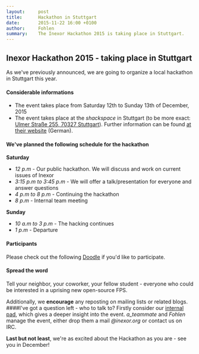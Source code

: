 ```yaml
---
layout:     post
title:      Hackathon in Stuttgart
date:       2015-11-22 16:00 +0100
author:     Fohlen
summary:    The Inexor Hackathon 2015 is taking place in Stuttgart.
---
```


## Inexor Hackathon 2015 - taking place in Stuttgart
As we've previously announced, we are going to organize a local hackathon in Stuttgart this year.

#### Considerable informations

- The event takes place from Saturday 12th to Sunday 13th of December, 2015
- The event takes place at the *shackspace* in Stuttgart (to be more exact: [Ulmer Straße 255, 70327 Stuttgart](http://www.openstreetmap.org/?mlat=48.7770&mlon=9.236&zoom=15)). Further information can be found [at their website](http://shackspace.de/?page_id=713) (German).

#### We've planned the following schedule for the hackathon
**Saturday**

- *12 p.m* - Our public hackathon. We will discuss and work on current issues of Inexor
- *3:15 p.m to 3:45 p.m* - We will offer a talk/presentation for everyone and answer questions
- *4 p.m to 8 p.m* - Continuing the hackathon
- *8 p.m* - Internal team meeting

**Sunday**

- *10 a.m to 3 p.m* - The hacking continues
- *1 p.m* - Departure


#### Participants
Please check out the following [Doodle](http://doodle.com/poll/qpxyrs7iksuvxuxb) if you'd like to participate.

#### Spread the word
Tell your neighbor, your coworker, your fellow student - everyone who could be interested in a uprising new open-source FPS.

Additionally, we **encourage** any reposting on mailing lists or related blogs. 
####I've got a question left - who to talk to?
Firstly consider our [internal pad](https://pad.inexor.org/p/Hackathon_2015), which gives a deeper insight into the event.
*a_teammate* and *Fohlen* manage the event, either drop them a mail *@inexor.org* or contact us on IRC.

**Last but not least**, we're as excited about the Hackathon as you are - see you in December!
